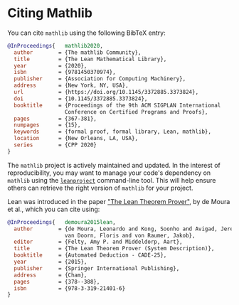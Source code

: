 
# Citing Mathlib

You can cite `mathlib` using the following BibTeX entry:

```bib
@InProceedings{   mathlib2020,
  author        = {The mathlib Community},
  title         = {The Lean Mathematical Library},
  year          = {2020},
  isbn          = {9781450370974},
  publisher     = {Association for Computing Machinery},
  address       = {New York, NY, USA},
  url           = {https://doi.org/10.1145/3372885.3373824},
  doi           = {10.1145/3372885.3373824},
  booktitle     = {Proceedings of the 9th ACM SIGPLAN International
                  Conference on Certified Programs and Proofs},
  pages         = {367-381},
  numpages      = {15},
  keywords      = {formal proof, formal library, Lean, mathlib},
  location      = {New Orleans, LA, USA},
  series        = {CPP 2020}
}
```

The `mathlib` project is actively maintained and updated. In the interest of reproducibility, you may want to manage your code's dependency on `mathlib` using the [`leanproject`](https://leanprover-community.github.io/leanproject.html) command-line tool. This will help ensure others can retrieve the right version of `mathlib` for your project.

Lean was introduced in the paper ["The Lean Theorem Prover"](https://www.semanticscholar.org/paper/The-Lean-Theorem-Prover-(System-Description)-Moura-Kong/2a441a46e228ed0ea2251a4e61be6c7025b45766), by de Moura et al., which you can cite using:

```bib
@InProceedings{   demoura2015lean,
  author        = {de Moura, Leonardo and Kong, Soonho and Avigad, Jeremy and
                  van Doorn, Floris and von Raumer, Jakob},
  editor        = {Felty, Amy P. and Middeldorp, Aart},
  title         = {The Lean Theorem Prover (System Description)},
  booktitle     = {Automated Deduction - CADE-25},
  year          = {2015},
  publisher     = {Springer International Publishing},
  address       = {Cham},
  pages         = {378--388},
  isbn          = {978-3-319-21401-6}
}
```
